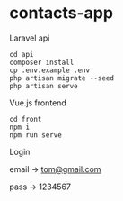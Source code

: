 # contacts-app

Laravel api

```
cd api
composer install
cp .env.example .env
php artisan migrate --seed
php artisan serve
```


Vue.js frontend

```
cd front
npm i
npm run serve
```

Login

email -> tom@gmail.com

pass  -> 1234567

